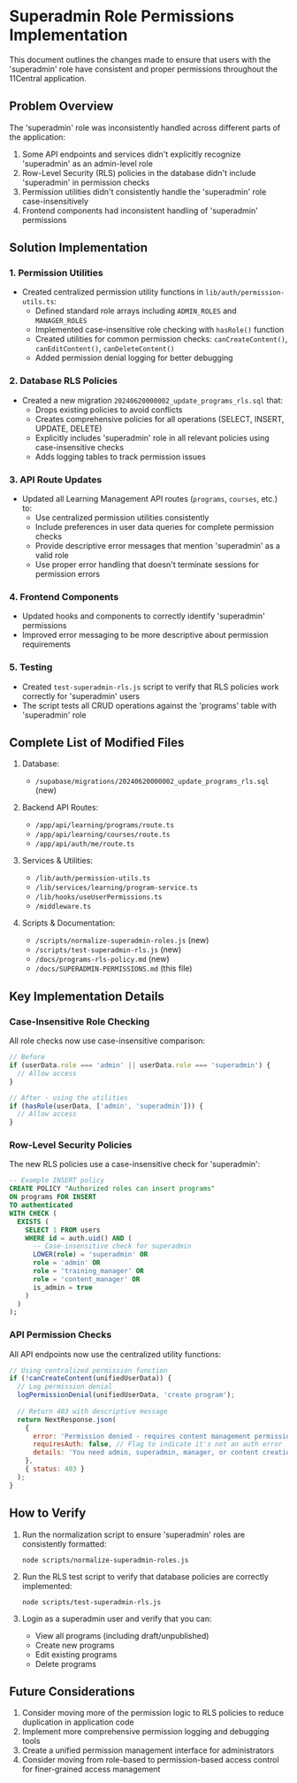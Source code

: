 # Superadmin Role Permissions Implementation

This document outlines the changes made to ensure that users with the 'superadmin' role have consistent and proper permissions throughout the 11Central application.

## Problem Overview

The 'superadmin' role was inconsistently handled across different parts of the application:

1. Some API endpoints and services didn't explicitly recognize 'superadmin' as an admin-level role
2. Row-Level Security (RLS) policies in the database didn't include 'superadmin' in permission checks
3. Permission utilities didn't consistently handle the 'superadmin' role case-insensitively
4. Frontend components had inconsistent handling of 'superadmin' permissions

## Solution Implementation

### 1. Permission Utilities

- Created centralized permission utility functions in `lib/auth/permission-utils.ts`:
  - Defined standard role arrays including `ADMIN_ROLES` and `MANAGER_ROLES`
  - Implemented case-insensitive role checking with `hasRole()` function
  - Created utilities for common permission checks: `canCreateContent()`, `canEditContent()`, `canDeleteContent()`
  - Added permission denial logging for better debugging

### 2. Database RLS Policies

- Created a new migration `20240620000002_update_programs_rls.sql` that:
  - Drops existing policies to avoid conflicts
  - Creates comprehensive policies for all operations (SELECT, INSERT, UPDATE, DELETE)
  - Explicitly includes 'superadmin' role in all relevant policies using case-insensitive checks
  - Adds logging tables to track permission issues

### 3. API Route Updates

- Updated all Learning Management API routes (`programs`, `courses`, etc.) to:
  - Use centralized permission utilities consistently
  - Include preferences in user data queries for complete permission checks
  - Provide descriptive error messages that mention 'superadmin' as a valid role
  - Use proper error handling that doesn't terminate sessions for permission errors

### 4. Frontend Components

- Updated hooks and components to correctly identify 'superadmin' permissions
- Improved error messaging to be more descriptive about permission requirements

### 5. Testing

- Created `test-superadmin-rls.js` script to verify that RLS policies work correctly for 'superadmin' users
- The script tests all CRUD operations against the 'programs' table with 'superadmin' role

## Complete List of Modified Files

1. Database:
   - `/supabase/migrations/20240620000002_update_programs_rls.sql` (new)

2. Backend API Routes:
   - `/app/api/learning/programs/route.ts`
   - `/app/api/learning/courses/route.ts`
   - `/app/api/auth/me/route.ts`

3. Services & Utilities:
   - `/lib/auth/permission-utils.ts`
   - `/lib/services/learning/program-service.ts`
   - `/lib/hooks/useUserPermissions.ts`
   - `/middleware.ts`

4. Scripts & Documentation:
   - `/scripts/normalize-superadmin-roles.js` (new)
   - `/scripts/test-superadmin-rls.js` (new)
   - `/docs/programs-rls-policy.md` (new)
   - `/docs/SUPERADMIN-PERMISSIONS.md` (this file)

## Key Implementation Details

### Case-Insensitive Role Checking

All role checks now use case-insensitive comparison:

```javascript
// Before
if (userData.role === 'admin' || userData.role === 'superadmin') {
  // Allow access
}

// After - using the utilities
if (hasRole(userData, ['admin', 'superadmin'])) {
  // Allow access
}
```

### Row-Level Security Policies

The new RLS policies use a case-insensitive check for 'superadmin':

```sql
-- Example INSERT policy
CREATE POLICY "Authorized roles can insert programs"
ON programs FOR INSERT 
TO authenticated
WITH CHECK (
  EXISTS (
    SELECT 1 FROM users 
    WHERE id = auth.uid() AND (
      -- Case-insensitive check for superadmin
      LOWER(role) = 'superadmin' OR
      role = 'admin' OR 
      role = 'training_manager' OR
      role = 'content_manager' OR
      is_admin = true
    )
  )
);
```

### API Permission Checks

All API endpoints now use the centralized utility functions:

```javascript
// Using centralized permission function
if (!canCreateContent(unifiedUserData)) {
  // Log permission denial
  logPermissionDenial(unifiedUserData, 'create program');
  
  // Return 403 with descriptive message
  return NextResponse.json(
    { 
      error: 'Permission denied - requires content management permissions',
      requiresAuth: false, // Flag to indicate it's not an auth error
      details: 'You need admin, superadmin, manager, or content creation permissions to create programs'
    }, 
    { status: 403 }
  );
}
```

## How to Verify

1. Run the normalization script to ensure 'superadmin' roles are consistently formatted:
   ```
   node scripts/normalize-superadmin-roles.js
   ```

2. Run the RLS test script to verify that database policies are correctly implemented:
   ```
   node scripts/test-superadmin-rls.js
   ```

3. Login as a superadmin user and verify that you can:
   - View all programs (including draft/unpublished)
   - Create new programs
   - Edit existing programs
   - Delete programs

## Future Considerations

1. Consider moving more of the permission logic to RLS policies to reduce duplication in application code
2. Implement more comprehensive permission logging and debugging tools
3. Create a unified permission management interface for administrators
4. Consider moving from role-based to permission-based access control for finer-grained access management 